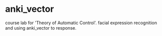 # anki_vector
course lab for 'Theory of Automatic Control'. facial expression recognition and using anki_vector to response.
